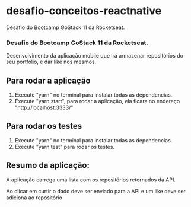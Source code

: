 # desafio-conceitos-reactnative
Desafio do Bootcamp GoStack 11 da Rocketseat.
<h3>Desafio do Bootcamp GoStack 11 da Rocketseat.</h3>

Desenvolvimento da aplicação mobile que irá armazenar repositórios do seu portfólio, e dar like nos mesmos.

<h2>Para rodar a aplicação</h2>
<ol>
  <li>Execute "yarn" no terminal para instalar todas as dependencias.</li>
  <li>Execute "yarn start", para rodar a aplicação, ela ficara no endereço "http://localhost:3333/"</li>
</ol>

<h2>Para rodar os testes</h2>
<ol>
  <li>Execute "yarn" no terminal para instalar todas as dependencias.</li>
  <li>Execute "yarn test" para rodar os testes.</li>
</ol>

<h2>Resumo da aplicação:</h2>
<p>A aplicação carrega uma lista com os repositórios retornados da API.</p>
<p>Ao clicar em curtir o dado deve ser enviado para a API e um like deve ser adiciona ao repositório</p>
